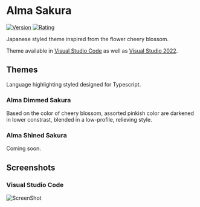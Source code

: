 # Alma Sakura
[![Version](https://vsmarketplacebadge.apphb.com/version/hoshinokanade.alma-sakura.svg)](https://marketplace.visualstudio.com/items?itemName=hoshinokanade.alma-sakura)
[![Rating](https://vsmarketplacebadge.apphb.com/rating-star/hoshinokanade.alma-sakura.svg)](https://marketplace.visualstudio.com/items?itemName=hoshinokanade.alma-sakura)

Japanese styled theme inspired from the flower cheery blossom.

Theme available in [Visual Studio Code](https://marketplace.visualstudio.com/items?itemName=hoshinokanade.alma-sakura) as well as [Visual Studio 2022](https://marketplace.visualstudio.com/items?itemName=hoshinokanade.as-alma-sakura).

## Themes

Language highlighting styled designed for Typescript.

### Alma Dimmed Sakura
Based on the color of cheery blossom, assorted pinkish color are darkened in lower constrast, blended in a low-profile, relieving style. 

### Alma Shined Sakura
Coming soon.

## Screenshots
### Visual Studio Code
![ScreenShot](https://raw.github.com/as-alma/Alma-Sakura/master/assets/screenshot-editor.png)